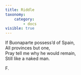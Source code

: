 ```yaml
---
title: Riddle
taxonomy:
    category:
        - docs
visible: true
---
```


If Buonaparte possess’d of Spain,  
All provinces but one,  
Pray tell me why he would remain,  
Still like a naked man.

F.